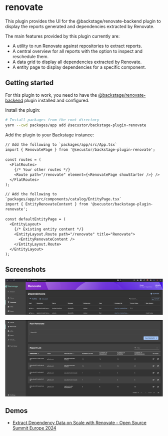 # renovate

This plugin provides the UI for the @backstage/renovate-backend plugin to display the reports generated and dependencies extracted by Renovate.

The main features provided by this plugin currently are:

- A utility to run Renovate against repositories to extract reports.
- A central overview for all reports with the option to inspect and reschedule them.
- A data grid to display all dependencies extracted by Renovate.
- A entity page to display dependencies for a specific component.

## Getting started

For this plugin to work, you need to have the [@backstage/renovate-backend](../renovate-backend) plugin installed and configured.

Install the plugin:

```bash
# Install packages from the root directory
yarn --cwd packages/app add @secustor/backstage-plugin-renovate
```

Add the plugin to your Backstage instance:

```tsx
// Add the following to `packages/app/src/App.tsx`
import { RenovatePage } from '@secustor/backstage-plugin-renovate';

const routes = (
  <FlatRoutes>
    {/* Your other routes */}
    <Route path="/renovate" element={<RenovatePage showStarter />} />
  </FlatRoutes>
);
```

```tsx
// Add the following to `packages/app/src/components/catalog/EntityPage.tsx`
import { EntityRenovateContent } from '@secustor/backstage-plugin-renovate';

const defaultEntityPage = (
  <EntityLayout>
    {/* Existing entity content */}
    <EntityLayout.Route path="/renovate" title="Renovate">
      <EntityRenovateContent />
    </EntityLayout.Route>
  </EntityLayout>
);
```

## Screenshots

![dependencies-overview.png](docs/screenshots/dependencies-overview.png)

![runner-and-reports.png](docs/screenshots/runner-and-reports.png)

## Demos

- [Extract Dependency Data on Scale with Renovate - Open Source Summit Europe 2024](https://youtu.be/dWuAn0x-yAk?t=1568)
